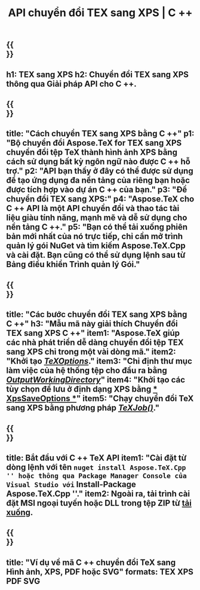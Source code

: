 ﻿---
translation: true
template: /_templates/_conversion-child-cpp.md
title: API chuyển đổi TEX sang XPS | C ++
description: Chức năng chuyển đổi TeX sang XPS. Tích hợp thư viện C ++ tại chỗ này vào dự án của bạn hoặc sử dụng các ứng dụng đa nền tảng để chuyển đổi TeX sang XPS.
keywords: tex sang xps api cpp, tex2xps tích hợp c ++
url: /cpp/conversion/tex-to-xps/
family: tex
platformtag: cpp
feature: conversion
informat: TEX
outformat: XPS
otherformats: BMP PNG JPEG TIFF SVG PDF
---

{{<section banner>}}
---
h1: TEX sang XPS
h2: Chuyển đổi TEX sang XPS thông qua Giải pháp API cho C ++.
---

{{<section overview>}}
---
title: "Cách chuyển TEX sang XPS bằng C ++"
p1: "Bộ chuyển đổi Aspose.TeX for TEX sang XPS chuyển đổi tệp TeX thành hình ảnh XPS bằng cách sử dụng bất kỳ ngôn ngữ nào được C ++ hỗ trợ."
p2: "API bạn thấy ở đây có thể được sử dụng để tạo ứng dụng đa nền tảng của riêng bạn hoặc được tích hợp vào dự án C ++ của bạn."
p3: "Để chuyển đổi TEX sang XPS:"
p4: "Aspose.TeX cho C ++ API là một API chuyển đổi và thao tác tài liệu giàu tính năng, mạnh mẽ và dễ sử dụng cho nền tảng C ++."
p5: "Bạn có thể tải xuống phiên bản mới nhất của nó trực tiếp, chỉ cần mở trình quản lý gói NuGet và tìm kiếm Aspose.TeX.Cpp và cài đặt. Bạn cũng có thể sử dụng lệnh sau từ Bảng điều khiển Trình quản lý Gói."
---

{{<section feature1>}}
---
title: "Các bước chuyển đổi TEX sang XPS bằng C ++"
h3: "Mẫu mã này giải thích Chuyển đổi TEX sang XPS C ++"
item1: "Aspose.TeX giúp các nhà phát triển dễ dàng chuyển đổi tệp TEX sang XPS chỉ trong một vài dòng mã."
item2: "Khởi tạo [*TeXOptions*](https://reference.aspose.com/tex/cpp/class/aspose.te_x.te_x_options)."
item3: "Chỉ định thư mục làm việc của hệ thống tệp cho đầu ra bằng [*OutputWorkingDirectory*](https://reference.aspose.com/tex/cpp/class/aspose.te_x.te_x_options#aa4f4ea6dab7db5ba1b40800495f16f63)"
item4: "Khởi tạo các tùy chọn để lưu ở định dạng XPS bằng [* XpsSaveOptions *](https://reference.aspose.com/tex/cpp/class/aspose.te_x.presentation.image.xps_save_options)"
item5: "Chạy chuyển đổi TeX sang XPS bằng phương pháp [*TeXJob()*](https://reference.aspose.com/tex/cpp/class/aspose.te_x.te_x_job)."
---

{{<section feature2>}}
---
title: Bắt đầu với C ++ TeX API
item1: "Cài đặt từ dòng lệnh với tên `` nuget install Aspose.TeX.Cpp '' hoặc thông qua Package Manager Console của Visual Studio với `` Install-Package Aspose.TeX.Cpp ''."
item2: Ngoài ra, tải trình cài đặt MSI ngoại tuyến hoặc DLL trong tệp ZIP từ [tải xuống](https://downloads.aspose.com/tex/cpp).
---

{{<section widget>}}
---
title: "Ví dụ về mã C ++ chuyển đổi TeX sang Hình ảnh, XPS, PDF hoặc SVG"
formats: TEX XPS PDF SVG
---